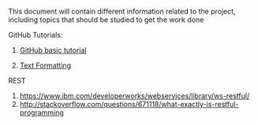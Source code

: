 This document will contain different information related to the project, including topics that should be studied to get the work done


GitHub Tutorials:

1. [GitHub basic tutorial](https://guides.github.com/activities/hello-world/)
    
2. [Text Formatting](https://help.github.com/articles/about-writing-and-formatting-on-github/)
    
    
REST

1. https://www.ibm.com/developerworks/webservices/library/ws-restful/
2. http://stackoverflow.com/questions/671118/what-exactly-is-restful-programming
